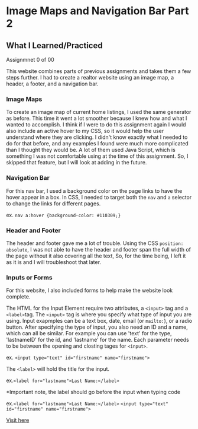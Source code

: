 # Image Maps and Navigation Bar Part 2
## What I Learned/Practiced
Assignmnet 0 of 00

This website combines parts of previous assignments and takes them a few steps further. I had to create a realtor website using an image map, a header, a footer, and a navigation bar. 

### Image Maps 
To create an image map of current home listings, I used the same generator as before. This time it went a lot smoother because I knew how and what I wanted to accomplish. I think if I were to do this assignment again I would also include an active hover to my CSS, so it would help the user understand where they are clicking. I didn't know exactly what I needed to do for that before, and any examples I found were much more complicated than I thought they would be. A lot of them used Java Script, which is something I was not comfortable using at the time of this assignment. So, I skipped that feature, but I will look at adding in the future. 

### Navigation Bar
For this nav bar, I used a background color on the page links to have the hover appear in a box. In CSS, I needed to target both the ```nav``` and ```a``` selector to change the links for different pages. 

ex. ```nav a:hover {background-color: #110309;}```

### Header and Footer
The header and footer gave me a lot of trouble. Using the CSS ```position: absolute```, I was not able to have the header and footer span the full width of the page without it also covering all the text, So, for the time being, I left it as it is and I will troubleshoot that later. 

### Inputs or Forms
For this website, I also included forms to help make the website look complete.

The HTML for the Input Element require two attributes, a ```<input>``` tag and a ```<label>```tag. The ```<input>``` tag is where you specify what type of input you are using. Input exapmples can be a text box, date, email (or `mailto:`), or a radio button. After specifying the type of input, you also need an ID and a name, which can all be similar. For example you can use 'text' for the type, 'lastnameID' for the id, and 'lastname' for the name. Each parameter needs to be between the opening and closting tages for ```<input>```.

ex. ```<input type="text" id="firstname" name="firstname">```

The ```<label>``` will hold the title for  the input. 

ex.```<label for="lastname">Last Name:</label>```  

*Important note, the label should go before the input when typing code 

ex.```<label for="lastname">Last Name:</label>``` 
```<input type="text" id="firstname" name="firstname">```

[Visit here](https://giaviolini.github.io/Image-Maps/)
